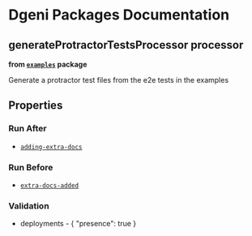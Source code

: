 # Dgeni Packages Documentation


## generateProtractorTestsProcessor processor 
**from <a href="../../examples.md"><code>examples</code></a> package**

Generate a protractor test files from the e2e tests in the examples

## Properties


### Run After


* <a href="../../base/processors/adding-extra-docs.md"><code>adding-extra-docs</code></a>




### Run Before


* <a href="../../base/processors/extra-docs-added.md"><code>extra-docs-added</code></a>




### Validation


* deployments - {
  "presence": true
}


